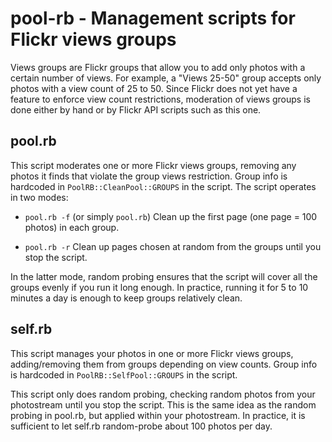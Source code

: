 # pool-rb - Management scripts for Flickr views groups

Views groups are Flickr groups that allow you to add only photos with a certain number of views. For example, a "Views 25-50" group accepts only photos with a view count of 25 to 50. Since Flickr does not yet have a feature to enforce view count restrictions, moderation of views groups is done either by hand or by Flickr API scripts such as this one.

## pool.rb

This script moderates one or more Flickr views groups, removing any photos it finds that violate the group views restriction. Group info is hardcoded in `PoolRB::CleanPool::GROUPS` in the script. The script operates in two modes:

* `pool.rb -f` (or simply `pool.rb`)
Clean up the first page (one page = 100 photos) in each group.

* `pool.rb -r`
Clean up pages chosen at random from the groups until you stop the script.

In the latter mode, random probing ensures that the script will cover all the groups evenly if you run it long enough. In practice, running it for 5 to 10 minutes a day is enough to keep groups relatively clean.

## self.rb

This script manages your photos in one or more Flickr views groups, adding/removing them from groups depending on view counts. Group info is hardcoded in `PoolRB::SelfPool::GROUPS` in the script.

This script only does random probing, checking random photos from your photostream until you stop the script. This is the same idea as the random probing in pool.rb, but applied within your photostream. In practice, it is sufficient to let self.rb random-probe about 100 photos per day.

<!-- vim:set tw=0: -->
